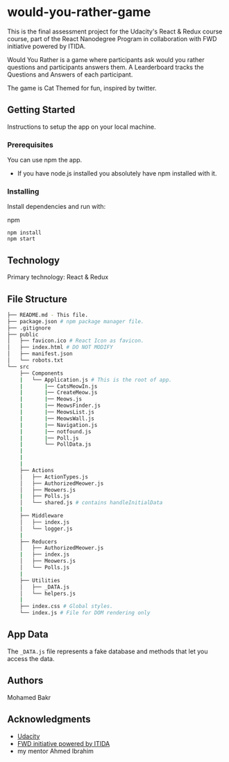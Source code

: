 # would-you-rather-game

This is the final assessment project for the Udacity's React & Redux course course, part of the React Nanodegree Program in collaboration with FWD initiative powered by ITIDA.

Would You Rather is a game where participants ask would you rather questions and participants answers them.
A Learderboard tracks the Questions and Answers of each participant.

The game is Cat Themed for fun, inspired by twitter.

## Getting Started

Instructions to setup the app on your local machine.

### Prerequisites

You can use npm the app.

* If you have node.js installed you absolutely have npm installed with it.

### Installing

Install dependencies and run with:
 
npm
```
npm install
npm start
```

## Technology

Primary technology: React & Redux

## File Structure
```bash
├── README.md - This file.
├── package.json # npm package manager file.
├── .gitignore
├── public
│   ├── favicon.ico # React Icon as favicon.
│   ├── index.html # DO NOT MODIFY
│   ├── manifest.json
│   └── robots.txt
└── src
    ├── Components
    |   └── Application.js # This is the root of app.
    |       |── CatsMeowIn.js
    |       |── CreateMeow.js
    |       |── Meows.js
    |       |── MeowsFinder.js
    |       |── MeowsList.js
    |       |── MeowsWall.js
    |       |── Navigation.js
    |       |── notfound.js
    |       |── Poll.js
    |       └── PollData.js
    |       
    |       
    |
    ├── Actions
    │   ├── ActionTypes.js
    │   ├── AuthorizedMeower.js
    │   ├── Meowers.js
    |   ├── Polls.js 
    │   └── shared.js # contains handleInitialData
    |
    ├── Middleware
    │   ├── index.js
    │   └── logger.js
    |
    ├── Reducers
    │   ├── AuthorizedMeower.js
    |   ├── index.js
    │   ├── Meowers.js
    │   └── Polls.js
    |
    ├── Utilities
    │   ├── _DATA.js
    │   └── helpers.js
    |   
    ├── index.css # Global styles.
    └── index.js # File for DOM rendering only
```
## App Data

The `_DATA.js` file represents a fake database and methods that let you access the data.

## Authors
Mohamed Bakr

## Acknowledgments
* [Udacity](https://www.udacity.com/)
* [FWD initiative powered by ITIDA](https://egfwd.com/)
* my mentor Ahmed Ibrahim
